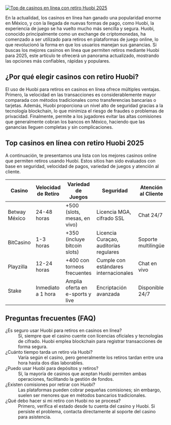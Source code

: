[![Top de casinos en línea con retiro Huobi 2025](https://123-caf.pages.dev/gitsignup.png)](https://vrmoo.ru/Bt82HjjY)

<p>En la actualidad, los casinos en línea han ganado una popularidad enorme en México, y con la llegada de nuevas formas de pago, como Huobi, la experiencia de juego se ha vuelto mucho más sencilla y segura. Huobi, conocido principalmente como un exchange de criptomonedas, ha comenzado a ser utilizado para retiros en plataformas de juego online, lo que revolucionó la forma en que los usuarios manejan sus ganancias. Si buscas los mejores casinos en línea que permiten retiros mediante Huobi para 2025, este artículo te ofrecerá un panorama actualizado, mostrando las opciones más confiables, rápidas y populares.</p>  <h2>¿Por qué elegir casinos con retiro Huobi?</h2> <p>El uso de Huobi para retiros en casinos en línea ofrece múltiples ventajas. Primero, la velocidad en las transacciones es considerablemente mayor comparada con métodos tradicionales como transferencias bancarias o tarjetas. Además, Huobi proporciona un nivel alto de seguridad gracias a la tecnología blockchain, lo que minimiza el riesgo de fraudes o problemas de privacidad. Finalmente, permite a los jugadores evitar las altas comisiones que generalmente cobran los bancos en México, haciendo que las ganancias lleguen completas y sin complicaciones.</p>  <h2>Top casinos en línea con retiro Huobi 2025</h2> <p>A continuación, te presentamos una lista con los mejores casinos online que permiten retiros usando Huobi. Estos sitios han sido evaluados con base en seguridad, velocidad de pagos, variedad de juegos y atención al cliente.</p>  <table>   <thead>     <tr>       <th>Casino</th>       <th>Velocidad de Retiro</th>       <th>Variedad de Juegos</th>       <th>Seguridad</th>       <th>Atención al Cliente</th>     </tr>   </thead>   <tbody>     <tr>       <td>Betway México</td>       <td>24-48 horas</td>       <td>+500 (slots, mesas, en vivo)</td>       <td>Licencia MGA, cifrado SSL</td>       <td>Chat 24/7</td>     </tr>     <tr>       <td>BitCasino</td>       <td>1-3 horas</td>       <td>+350 (incluye bitcoin slots)</td>       <td>Licencia Curaçao, auditorías regulares</td>       <td>Soporte multilingüe</td>     </tr>     <tr>       <td>Playzilla</td>       <td>12-24 horas</td>       <td>+400 con torneos frecuentes</td>       <td>Cumple con estándares internacionales</td>       <td>Chat en vivo</td>     </tr>     <tr>       <td>Stake</td>       <td>Inmediato a 1 hora</td>       <td>Amplia oferta en e-sports y live</td>       <td>Encriptación avanzada</td>       <td>Disponible 24/7</td>     </tr>   </tbody> </table>  <h2>Preguntas frecuentes (FAQ)</h2>  <dl>   <dt>¿Es seguro usar Huobi para retiros en casinos en línea?</dt>   <dd>Sí, siempre que el casino cuente con licencias oficiales y tecnologías de cifrado. Huobi emplea blockchain para registrar transacciones de forma segura.</dd>    <dt>¿Cuánto tiempo tarda un retiro vía Huobi?</dt>   <dd>Varía según el casino, pero generalmente los retiros tardan entre una hora hasta dos días laborables.</dd>    <dt>¿Puedo usar Huobi para depósitos y retiros?</dt>   <dd>Sí, la mayoría de casinos que aceptan Huobi permiten ambas operaciones, facilitando la gestión de fondos.</dd>    <dt>¿Existen comisiones por retirar con Huobi?</dt>   <dd>Las plataformas pueden cobrar pequeñas comisiones; sin embargo, suelen ser menores que en métodos bancarios tradicionales.</dd>    <dt>¿Qué debo hacer si mi retiro con Huobi no se procesa?</dt>   <dd>Primero, verifica el estado desde tu cuenta del casino y Huobi. Si persiste el problema, contacta directamente al soporte del casino para asistencia.</dd> </dl>